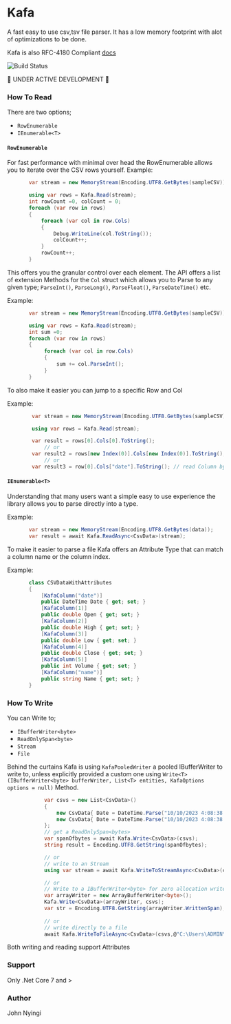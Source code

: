 # Kafa
A fast easy to use csv,tsv file parser. It has a low memory footprint with alot of optimizations to be done.

Kafa is also RFC-4180 Compliant [docs](https://www.rfc-editor.org/rfc/rfc4180)

![Build Status](https://github.com/j0nimost/Kafa/actions/workflows/dotnet.yml/badge.svg)

🚧 UNDER ACTIVE DEVELOPMENT 🚧
### How To Read
There are two options;
- `RowEnumerable`
- `IEnumerable<T>`

#### `RowEnumerable`
For fast performance with minimal over head the RowEnumerable allows you to iterate over the CSV rows yourself.
Example:
```c#
       var stream = new MemoryStream(Encoding.UTF8.GetBytes(sampleCSV));

       using var rows = Kafa.Read(stream);
       int rowCount =0, colCount = 0;
       foreach (var row in rows)
       {
           foreach (var col in row.Cols)
           {
               Debug.WriteLine(col.ToString());
               colCount++;
           }
           rowCount++;
       }
```

This offers you the granular control over each element. The API offers a list of extension Methods for the `Col` struct which allows
you to Parse to any given type; `ParseInt()`, `ParseLong()`, `ParseFloat()`, `ParseDateTime()` etc.

Example:
```c#
       var stream = new MemoryStream(Encoding.UTF8.GetBytes(sampleCSV));

       using var rows = Kafa.Read(stream);
       int sum =0;
       foreach (var row in rows)
       {
            foreach (var col in row.Cols)
            {
                sum += col.ParseInt();
            }
       }
```

To also make it easier you can jump to a specific Row and Col

Example:
```c#
        var stream = new MemoryStream(Encoding.UTF8.GetBytes(sampleCSV));

        using var rows = Kafa.Read(stream);

        var result = rows[0].Cols[0].ToString();
            // or
        var result2 = rows[new Index(0)].Cols[new Index(0)].ToString();
            // or
        var result3 = row[0].Cols["date"].ToString(); // read Column by Name
```
#### `IEnumerable<T>`
Understanding that many users want a simple easy to use experience the library allows
you to parse directly into a type.

Example:
```c#
       var stream = new MemoryStream(Encoding.UTF8.GetBytes(data));
       var result = await Kafa.ReadAsync<CsvData>(stream);
```
To make it easier to parse a file Kafa offers an Attribute Type that can match a column name or the column index.

Example: 
```c#
       class CSVDataWithAttributes
       {
           [KafaColumn("date")]
           public DateTime Date { get; set; }
           [KafaColumn(1)]
           public double Open { get; set; }
           [KafaColumn(2)]
           public double High { get; set; }
           [KafaColumn(3)]
           public double Low { get; set; }
           [KafaColumn(4)]
           public double Close { get; set; }
           [KafaColumn(5)]
           public int Volume { get; set; }
           [KafaColumn("name")]
           public string Name { get; set; }
       }
```
### How To Write
You can Write to;
- `IBufferWriter<byte>`
- `ReadOnlySpan<byte>`
- `Stream`
- `File`


Behind the curtains Kafa is using `KafaPooledWriter` a pooled IBufferWriter to write to, unless explicitly provided a custom one using 
`Write<T>(IBufferWriter<byte> bufferWriter, List<T> entities, KafaOptions options = null)` Method.

```c#
            var csvs = new List<CsvData>()
            {
                new CsvData{ Date = DateTime.Parse("10/10/2023 4:08:38 PM"), Open=12.45, Close=12.99, High=13.00, Low=12.1, Name="AMZN", Volume=1233435512},
                new CsvData{ Date = DateTime.Parse("10/10/2023 4:08:38 PM"), Open=12.45, Close=12.99, High=13.00, Low=12.1, Name="AMZN", Volume=1233435512}
            };    
            // get a ReadOnlySpan<bytes>
            var spanOfbytes = await Kafa.Write<CsvData>(csvs);
            string result = Encoding.UTF8.GetString(spanOfbytes);    

            // or 
            // write to an Stream    
            using var stream = await Kafa.WriteToStreamAsync<CsvData>(csvs);  

            // or 
            // Write to a IBufferWriter<byte> for zero allocation writes    
            var arrayWriter = new ArrayBufferWriter<byte>();
            Kafa.Write<CsvData>(arrayWriter, csvs);
            var str = Encoding.UTF8.GetString(arrayWriter.WrittenSpan);    
            
            // or
            // write directly to a file    
            await Kafa.WriteToFileAsync<CsvData>(csvs,@"C:\Users\ADMIN\Documents");

```
Both writing and reading support Attributes
### Support
Only .Net Core 7 and >
### Author
John Nyingi
